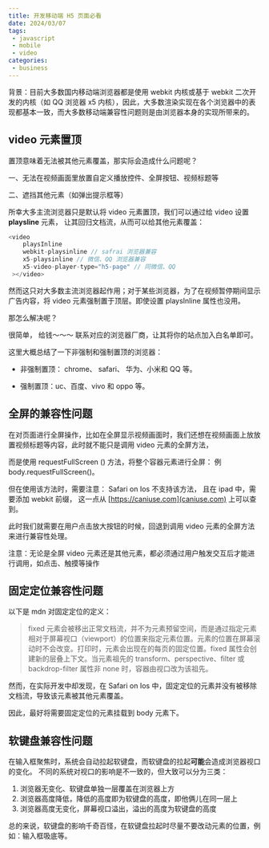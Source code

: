 ```yaml
---
title: 开发移动端 H5 页面必看
date: 2024/03/07
tags:
 - javascript
 - mobile
 - video
categories:
 - business
---
```


背景：目前大多数国内移动端浏览器都是使用 webkit 内核或基于 webkit 二次开发的内核（如 QQ 浏览器 x5 内核），因此，大多数渲染实现在各个浏览器中的表现都基本一致，而大多数移动端兼容性问题则是由浏览器本身的实现所带来的。

## video 元素置顶

置顶意味着无法被其他元素覆盖，那实际会造成什么问题呢？

一、无法在视频画面里放置自定义播放控件、全屏按钮、视频标题等

二、遮挡其他元素（如弹出提示框等）

所幸大多主流浏览器只是默认将 video 元素置顶，我们可以通过给 video 设置 **playsline** 元素， 让其回归文档流，从而可以给其他元素覆盖：

```js
<video
    playsInline
    webkit-playsinline // safrai 浏览器兼容
    x5-playsinline // 微信、QQ 浏览器兼容
    x5-video-player-type="h5-page" // 同微信、QQ 
 ></video>
```

然而这只对大多数主流浏览器起作用；对于某些浏览器，为了在视频暂停期间显示广告内容，将 video 元素强制置于顶层。即使设置 playsInline 属性也没用。

那怎么解决呢？  

很简单， 给钱～～～ 联系对应的浏览器厂商，让其将你的站点加入白名单即可。

这里大概总结了一下非强制和强制置顶的浏览器：

  - 非强制置顶： chrome、 safari、 华为、小米和 QQ 等。

  - 强制置顶：uc、百度、vivo 和 oppo 等。

## 全屏的兼容性问题
在对页面进行全屏操作，比如在全屏显示视频画面时，我们还想在视频画面上放放置视频标题等内容，此时就不能只是调用 video 元素的全屏方法，

而是使用 requestFullScreen () 方法，将整个容器元素进行全屏： 例 body.requestFullScreen()。

但在使用该方法时，需要注意： Safari on Ios 不支持该方法，
且在 ipad 中，需要添加 webkit 前缀， 这一点从 [https://caniuse.com](caniuse.com) 上可以查到。

此时我们就需要在用户点击放大按钮的时候，回退到调用 video 元素的全屏方法来进行兼容性处理。

注意：无论是全屏 video 元素还是其他元素，都必须通过用户触发交互后才能进行调用，如点击、触摸等操作

## 固定定位兼容性问题
以下是 mdn 对固定定位的定义：

> fixed 元素会被移出正常文档流，并不为元素预留空间，而是通过指定元素相对于屏幕视口（viewport）的位置来指定元素位置。元素的位置在屏幕滚动时不会改变。打印时，元素会出现在的每页的固定位置。fixed 属性会创建新的层叠上下文。当元素祖先的 transform、perspective、filter 或 backdrop-filter 属性非 none 时，容器由视口改为该祖先。

然而，在实际开发中却发现，在 Safari on Ios 中，固定定位的元素并没有被移除文档流，导致该元素被其他元素覆盖。

因此，最好将需要固定定位的元素挂载到 body 元素下。

## 软键盘兼容性问题
在输入框聚焦时，系统会自动拉起软键盘，而软键盘的拉起**可能**会造成浏览器视口的变化。
不同的系统对视口的影响是不一致的，但大致可以分为三类：

  1. 浏览器无变化、软键盘单独一层覆盖在浏览器上方
  2. 浏览器高度降低，降低的高度即为软键盘的高度，即他俩儿在同一层上
  3. 浏览器高度无变化，屏幕视口溢出，溢出的高度为软键盘的高度

总的来说，软键盘的影响千奇百怪，在软键盘拉起时尽量不要改动元素的位置，例如：输入框吸底等。